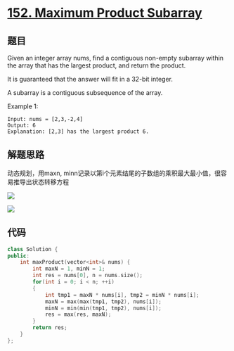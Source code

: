 # [152. Maximum Product Subarray](https://leetcode-cn.com/problems/maximum-product-subarray/)
## 题目
Given an integer array nums, find a contiguous non-empty subarray within the array that has the largest product, and return the product. 

It is guaranteed that the answer will fit in a 32-bit integer. 

A subarray is a contiguous subsequence of the array.

Example 1:
```
Input: nums = [2,3,-2,4]
Output: 6
Explanation: [2,3] has the largest product 6.
```
## 解题思路
动态规划，用maxn, minn记录以第i个元素结尾的子数组的乘积最大最小值，很容易推导出状态转移方程

![](https://latex.codecogs.com/svg.latex?maxn=max(maxn*nums[i],max(minn*nums[i],nums[i])))

![](https://latex.codecogs.com/svg.latex?minn=min(minn*nums[i],min(maxn*nums[i],nums[i])))

## 代码
```C++
class Solution {
public:
    int maxProduct(vector<int>& nums) {
        int maxN = 1, minN = 1;
        int res = nums[0], n = nums.size();
        for(int i = 0; i < n; ++i)
        {
            int tmp1 = maxN * nums[i], tmp2 = minN * nums[i];
            maxN = max(max(tmp1, tmp2), nums[i]);
            minN = min(min(tmp1, tmp2), nums[i]);
            res = max(res, maxN);
        }
        return res;
    }
};
```


